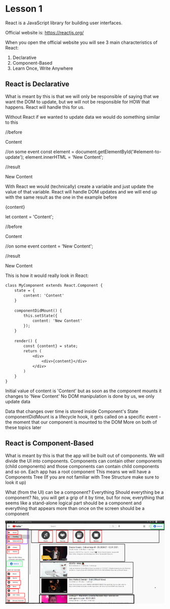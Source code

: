 # Lesson 1

React is a JavaScript library for building user interfaces.

Official website is: https://reactjs.org/

When you open the official website you will see 3 main characteristics of React:
1. Declarative
2. Component-Based
3. Learn Once, Write Anywhere

## React is Declarative

What is meant by this is that we will only be responsible of saying that we want the DOM to update, but we will not be responsible for HOW that happens. React will handle this for us.  

Without React if we wanted to update data we would do something similar to this

//before
<div id="element-to-update">Content</div>

//on some event
const element = document.getElementById('#element-to-update');
element.innerHTML = 'New Content';

//result
<div id="element-to-update">New Content</div>

With React we would (technically) create a variable and just update the value of that variable. React will handle DOM updates and we will end up with the same result as the one in the example before

<div>{content}</div>

let content = 'Content';

//before
<div>Content</div>

//on some event
content = 'New Content';

//result
<div>New Content</div>

This is how it would really look in React:
```
class MyComponent extends React.Component {
    state = {
        content: 'Content'
    }

    componentDidMount() {
        this.setState({
            content: 'New Content'
        });
    }

    render() {
        const {content} = state;
        return (
            <div>
                <div>{content}</div>
            </div>
        )
    }
}
```

Initial value of content is 'Content' but as soon as the component mounts it changes to 'New Content'
No DOM manipulation is done by us, we only update data

Data that changes over time is stored inside Component's State
componentDidMount is a lifecycle hook, it gets called on a specific event - the moment that our component is mounted to the DOM
More on both of these topics later

## React is Component-Based

What is meant by this is that the app will be built out of components. We will divide the UI into components. Components can contain other components (child components) and those components can contain child components and so on. Each app has a root component
This means we will have a Components Tree (If you are not familiar with Tree Structure make sure to look it up)

What (from the UI) can be a component? Everything
Should everything be a component? No, you will get a grip of it by time, but for now, everything that seems like a stand-alone logical part should be a component and everything that appears more than once on the screen should be a component

![components](https://github.com/kimnovak/react-crash-course/blob/master/react-1/components.jpg?raw=true)




